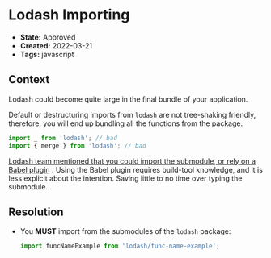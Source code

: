 # Lodash Importing

* **State:** Approved
* **Created:** 2022-03-21
* **Tags:** javascript

## Context

Lodash could become quite large in the final bundle of your application.

Default or destructuring imports from `lodash` are not tree-shaking friendly,
therefore, you will end up bundling all the functions from the package.

```ts
import _ from 'lodash'; // bad
import { merge } from 'lodash'; // bad
```

[Lodash team mentioned that you could import the submodule, or rely on a Babel plugin](https://lodash.com/per-method-packages)
. Using the Babel plugin requires build-tool knowledge, and it is less explicit
about the intention. Saving little to no time over typing the submodule.

## Resolution

- You **MUST** import from the submodules of the `lodash` package:

    ```ts
    import funcNameExample from 'lodash/func-name-example';
    ```
